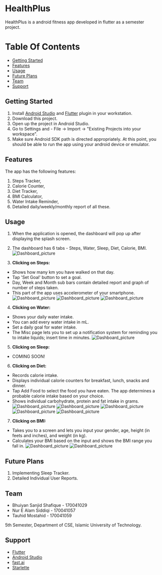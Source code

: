 # HealthPlus
 HealthPlus is a android fitness app developed in flutter as a semester project.
 
# Table Of Contents
- [Getting Started](#getting-started)
- [Features](#features)
- [Usage](#usage)
- [Future Plans](#future-plans)
- [Team](#team)
- [Support](#support)


## Getting Started

1. Install [Android Studio](https://developer.android.com/studio) and [Flutter](https://flutter.dev/) plugin in your workstation.
2. Download this project.
3. Open up the project in Android Studio.
4. Go to Settings and -  File -> Import -> "Existing Projects into your workspace".
5. Make sure Android SDK path is directed appropriately.
At this point, you should be able to run the app using your android device or emulator.

## Features

The app has the following features:
 
1. Steps Tracker,
2. Calorie Counter,
3. Diet Tracker,
4. BMI Calculator,
5. Water Intake Reminder,
6. Detailed daily/weekly/monthly report of all these.

## Usage

1. When the application is opened, the dashboard will pop up after displaying the splash screen.

2. The dashboard has 6 tabs - Steps, Water, Sleep, Diet, Calorie, BMI.
![Dashboard_picture](/Demo_Images/Picture1.png)

3. **Clicking on Steps:**
 - Shows how many km you have walked on that day.
 - Tap 'Set Goal' button to set a goal.
 - Day, Week and Month sub bars contain detailed report and graph of number of steps taken.
 - This part of the app uses accelerometer of your smartphone.
![Dashboard_picture](/Demo_Images/Picture2.png)
![Dashboard_picture](/Demo_Images/Picture3.png)
![Dashboard_picture](/Demo_Images/Picture4.png)
 
4. **Clicking on Water:**
 - Shows your daily water intake.
 - You can add every water intake in mL.
 - Set a daily goal for water intake.
 - The Misc page lets you to set up a notification system for reminding you to intake liquids; insert time in minutes.
![Dashboard_picture](/Demo_Images/Picture10.png)
 
5. **Clicking on Sleep:**
 - COMING SOON!
 
6. **Clicking on Diet:**
 - Records calorie intake.
 - Displays individual calorie counters for breakfast, lunch, snacks and dinner.
 - Tap Add Food to select the food you have eaten. The app determines a probable calorie intake based on your choice.
 - Shows individual carbohydrate, protein and fat intake in grams.
![Dashboard_picture](/Demo_Images/Picture5.png)
![Dashboard_picture](/Demo_Images/Picture6.png)
![Dashboard_picture](/Demo_Images/Picture7.png)
![Dashboard_picture](/Demo_Images/Picture8.png)
![Dashboard_picture](/Demo_Images/Picture9.png)
 
7. **Clicking on BMI:**
 - Takes you to a screen and lets you input your gender, age, height (in feets and inches), and weight (in kg).
 - Calculates your BMI based on the input and shows the BMI range you fall in.
![Dashboard_picture](/Demo_Images/Picture11.png)
![Dashboard_picture](/Demo_Images/Picture12.png)


## Future Plans

1. Implementing Sleep Tracker.
2. Detailed Individual User Reports.


## Team

- Bhuiyan Sanjid Shafique - 170041029
- Nur E Alam Siddiqi - 170041057
- Tauhid Mostahid - 170041059

5th Semester, Department of CSE, Islamic University of Technology.

## Support

- [Flutter](https://flutter.dev/)
- [Android Studio](https://developer.android.com/studio)
- [fast.ai](https://www.fast.ai)
- [Starlette](https://www.starlette.io/)

